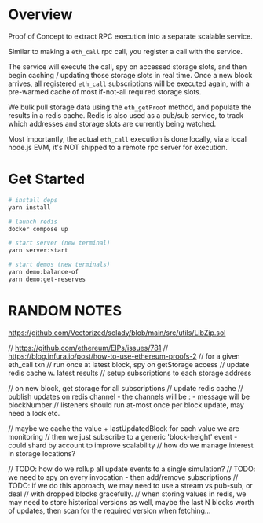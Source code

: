 # Overview

Proof of Concept to extract RPC execution into a separate scalable service.

Similar to making a `eth_call` rpc call, you register a call with the service.

The service will execute the call, spy on accessed storage slots, and then
begin caching / updating those storage slots in real time. Once a new block
arrives, all registered `eth_call` subscriptions will be executed again, with 
a pre-warmed cache of most  if-not-all required storage slots. 

We bulk pull storage data using the `eth_getProof` method, and populate the results
in a redis cache. Redis is also used as a pub/sub service, to track which 
addresses and storage slots are currently being watched.

Most importantly, the actual `eth_call` execution is done locally, via a local
node.js EVM, it's NOT shipped to a remote rpc server for execution.


# Get Started

```sh
# install deps
yarn install

# launch redis
docker compose up

# start server (new terminal)
yarn server:start

# start demos (new terminals)
yarn demo:balance-of
yarn demo:get-reserves

```


# RANDOM NOTES
https://github.com/Vectorized/solady/blob/main/src/utils/LibZip.sol


// https://github.com/ethereum/EIPs/issues/781
// https://blog.infura.io/post/how-to-use-ethereum-proofs-2
// for a given eth_call txn
// run once at latest block, spy on getStorage access
// update redis cache w. latest results
// setup subscriptions to each storage address

// on new block, get storage for all subscriptions
// update redis cache
// publish updates on redis channel - the channels will be <contract>:<key> - message will be blockNumber
// listeners should run at-most once per block update, may need a lock etc.

// maybe we cache the value + lastUpdatedBlock for each value we are monitoring
// then we just subscribe to a generic 'block-height' event - could shard by account to improve scalability
// how do we manage interest in storage locations?

// TODO: how do we rollup all update events to a single simulation?
// TODO: we need to spy on every invocation - then add/remove subscriptions
// TODO: if we do this approach, we may need to use a stream vs pub-sub, or deal
// with dropped blocks gracefully.
// when storing values in redis, we may need to store historical versions as well, maybe the last N blocks worth of updates, then scan for the required version when fetching...
